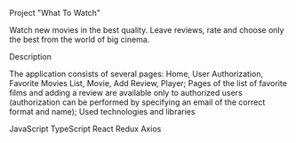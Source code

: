 Project "What To Watch"

Watch new movies in the best quality. Leave reviews, rate and choose only the best from the world of big cinema.

Description

The application consists of several pages: Home, User Authorization, Favorite Movies List, Movie, Add Review, Player;
Pages of the list of favorite films and adding a review are available only to authorized users (authorization can be performed by specifying an email of the correct format and name);
Used technologies and libraries

JavaScript
TypeScript
React
Redux
Axios
